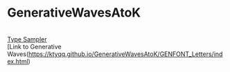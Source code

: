 # GenerativeWavesAtoK
<br/>[Type Sampler](https://ktyqq.github.io/GenerativeWavesAtoK/generativewaves/index.html)<br/>
[Link to Generative Waves(https://ktyqq.github.io/GenerativeWavesAtoK/GENFONT_Letters/index.html)
